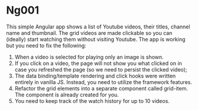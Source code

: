 # Ng001

This simple Angular app shows a list of Youtube videos, their titles, channel name and thumbnail. The grid videos are made clickable so you can (ideally) start watching them without visiting Youtube. The app is working but you need to fix the following:
1. When a video is selected for playing only an image is shown.
2. If you click on a video, the page will not show you what clicked on in case you refreshed the page (so we need to persist the clicked video);
3. The data binding/template rendering and click hooks were written entirely in vanilla JS. Instead, you need to utilize the framework features.
4. Refactor the grid elements into a separate component called grid-item. The component is already created for you.
5. You need to keep track of the watch history for up to 10 videos.